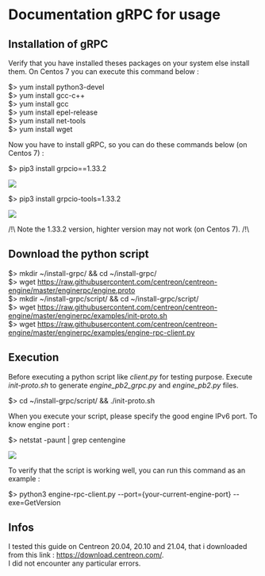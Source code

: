 # Documentation gRPC for usage #

## Installation of gRPC ##

Verify that you have installed theses packages on your system else install them. On Centos 7 you can execute this command below :

$> yum install python3-devel </br>
$> yum install gcc-c++ </br>
$> yum install gcc </br>
$> yum install epel-release </br>
$> yum install net-tools </br>
$> yum install wget

Now you have to install gRPC, so you can do these commands below (on Centos 7) :

$> pip3 install grpcio==1.33.2

<img src="https://zupimages.net/up/21/18/dkto.png" />

$> pip3 install grpcio-tools=1.33.2

<img src="https://zupimages.net/up/21/18/900w.png" />

/!\ Note the 1.33.2 version, highter version may not work (on Centos 7). /!\

## Download the python script ##

$> mkdir ~/install-grpc/ && cd ~/install-grpc/ </br>
$> wget https://raw.githubusercontent.com/centreon/centreon-engine/master/enginerpc/engine.proto </br>
$> mkdir ~/install-grpc/script/ && cd ~/install-grpc/script/ </br>
$> wget https://raw.githubusercontent.com/centreon/centreon-engine/master/enginerpc/examples/init-proto.sh </br>
$> wget https://raw.githubusercontent.com/centreon/centreon-engine/master/enginerpc/examples/engine-rpc-client.py

## Execution ##

Before executing a python script like *client.py* for testing purpose. 
Execute *init-proto.sh* to generate *engine_pb2_grpc.py* and *engine_pb2.py* files.

$> cd ~/install-grpc/script/ && ./init-proto.sh

When you execute your script, please specify the good engine IPv6 port.
To know engine port :

$> netstat -paunt | grep centengine

<img src="https://zupimages.net/up/21/18/bba2.png" />

To verify that the script is working well, you can run this command as an example : 

$> python3 engine-rpc-client.py --port={your-current-engine-port} --exe=GetVersion


## Infos ##

I tested this guide on Centreon 20.04, 20.10 and 21.04, that i downloaded from this link : https://download.centreon.com/. </br>
I did not encounter any particular errors.
